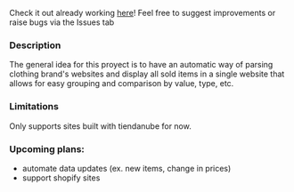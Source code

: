 
Check it out already working [here](https://shopping-arg.netlify.app/)! Feel free to suggest improvements or raise bugs via the Issues tab

### Description
The general idea for this proyect is to have an automatic way of parsing clothing brand's websites and display all sold items in a single website that allows for easy grouping and comparison by value, type, etc.

### Limitations
Only supports sites built with tiendanube for now.

### Upcoming plans:
- automate data updates (ex. new items, change in prices)
- support shopify sites
